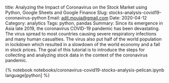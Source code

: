title: Analyzing the Impact of Coronavirus on the Stock Market using Python, Google Sheets and Google Finance
Slug: stocks-analysis-covid19-coronavirus-python
Email: adil.mouja@gmail.com
Date: 2020-04-12
Category: analytics
Tags: python, pandas
Summary: Since its emergence in Asia late 2019, the coronavirus COVID-19 pandemic has been devastating. The virus spread to most countries causing severe respiratory infections and many human casualties. The virus also put half of the world population in lockdown which resulted in a slowdown of the world economy and a fall in stock prices. The goal of this tutorial is to introduce the steps for collecting and analyzing stock data in the context of the coronavirus pandemic.

{% notebook notebooks/coronavirus-covid19-stocks-analysis-pelican.ipynb language[python] %}	
